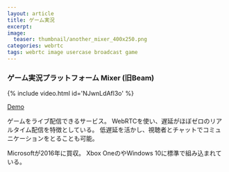 ```yaml
---
layout: article
title: ゲーム実況
excerpt: 
image:
  teaser: thumbnail/another_mixer_400x250.png
categories: webrtc
tags: webrtc image usercase broadcast game
---
```


### ゲーム実況プラットフォーム Mixer (旧Beam)

{% include video.html id='NJwnLdAfl3o' %}

<a href="https://mixer.com/" target="_blank" class="btn-info">Demo</a>

ゲームをライブ配信できるサービス。
WebRTCを使い、遅延がほぼゼロのリアルタイム配信を特徴としている。
低遅延を活かし、視聴者とチャットでコミュニケーションをとることも可能。

Microsoftが2016年に買収。
Xbox OneのやWindows 10に標準で組み込まれている。
